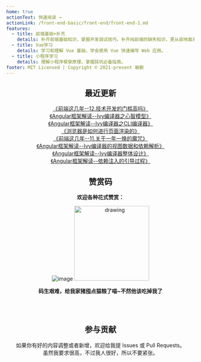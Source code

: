 ```yaml
---
home: true
actionText: 快速阅读 →
actionLink: /front-end-basic/front-end/front-end-1.md
features:
  - title: 前端基础+补充
    details: 补齐前端基础知识，掌握开发调试技巧。补齐纯前端的缺失知识，更从容地面对面试官。
  - title: Vue学习
    details: 学习和理解 Vue 基础，学会使用 Vue 快速编写 Web 应用。
  - title: 小程序学习
    details: 理解小程序框架原理，掌握踩坑必备指南。
footer: MIT Licensed | Copyright © 2021-present 被删
---
```


<div style="text-align: center;">

## 最近更新

[《前端这几年--12.技术开发的门槛高吗》](/front-end-work/front-end-days/about-front-end-12.md)   
[《Angular框架解读--Ivy编译器之心智模型》](/angular/deep-into-angular/angular-design-ivy-3-mental-model.md)   
[《Angular框架解读--Ivy编译器之CLI编译器》](/angular/deep-into-angular/angular-design-ivy-2-cli-compiler.md)   
[《浏览器是如何进行页面渲染的》](/front-end-basic/understanding/web-browser-render.md)   
[《前端这几年--11.关于一年一换的魔咒》](/front-end-work/front-end-days/about-front-end-11.md)   
[《Angular框架解读--Ivy编译器的视图数据和依赖解析》](/angular/deep-into-angular/angular-design-ivy-1-view-data-and-node-injector.md)   
[《Angular框架解读--Ivy编译器整体设计》](/angular/deep-into-angular/angular-design-ivy-0-design.md)   
[《Angular框架解读--依赖注入的引导过程》](/angular/deep-into-angular/angular-design-di-3-bootstrap.md)   

## 赞赏码

**欢迎各种花式赞赏：**

![image](https://github-imglib-1255459943.cos.ap-chengdu.myqcloud.com/2code2.jpg)
<img src="https://github-imglib-1255459943.cos.ap-chengdu.myqcloud.com/chunzhu.jpg" alt="drawing" width="200"/>

**码生艰难，给我家猪囤点猫粮了喵~不然他该吃掉我了**

<br />
<br />

## 参与贡献
如果你有好的内容调整或者新增，欢迎给我提 Issues 或 Pull Requests。  
虽然我要求很高，不过我人很好，所以不要紧张。

</div>
